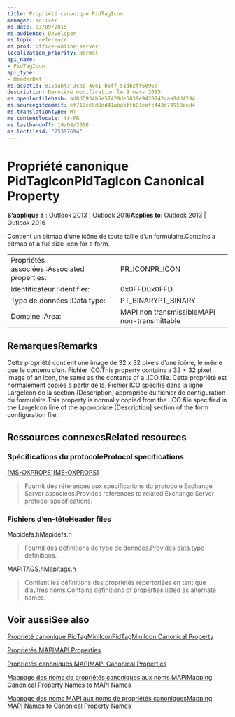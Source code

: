 ```yaml
---
title: Propriété canonique PidTagIcon
manager: soliver
ms.date: 03/09/2015
ms.audience: Developer
ms.topic: reference
ms.prod: office-online-server
localization_priority: Normal
api_name:
- PidTagIcon
api_type:
- HeaderDef
ms.assetid: 815dabf3-3cac-40e1-b6ff-51db2ff5096a
description: Dernière modification le 9 mars 2015
ms.openlocfilehash: ad8d6934b5e57429de5039e9420742caa9dd4294
ms.sourcegitcommit: ef717c65d8dd41ababffb01eafc443c79950aed4
ms.translationtype: MT
ms.contentlocale: fr-FR
ms.lasthandoff: 10/04/2018
ms.locfileid: "25397694"
---
```

# <a name="pidtagicon-canonical-property"></a><span data-ttu-id="f6b1d-103">Propriété canonique PidTagIcon</span><span class="sxs-lookup"><span data-stu-id="f6b1d-103">PidTagIcon Canonical Property</span></span>

  
  
<span data-ttu-id="f6b1d-104">**S’applique à** : Outlook 2013 | Outlook 2016</span><span class="sxs-lookup"><span data-stu-id="f6b1d-104">**Applies to**: Outlook 2013 | Outlook 2016</span></span> 
  
<span data-ttu-id="f6b1d-105">Contient un bitmap d’une icône de toute taille d’un formulaire.</span><span class="sxs-lookup"><span data-stu-id="f6b1d-105">Contains a bitmap of a full size icon for a form.</span></span> 
  
|||
|:-----|:-----|
|<span data-ttu-id="f6b1d-106">Propriétés associées :</span><span class="sxs-lookup"><span data-stu-id="f6b1d-106">Associated properties:</span></span>  <br/> |<span data-ttu-id="f6b1d-107">PR_ICON</span><span class="sxs-lookup"><span data-stu-id="f6b1d-107">PR_ICON</span></span>  <br/> |
|<span data-ttu-id="f6b1d-108">Identificateur :</span><span class="sxs-lookup"><span data-stu-id="f6b1d-108">Identifier:</span></span>  <br/> |<span data-ttu-id="f6b1d-109">0x0FFD</span><span class="sxs-lookup"><span data-stu-id="f6b1d-109">0x0FFD</span></span>  <br/> |
|<span data-ttu-id="f6b1d-110">Type de données :</span><span class="sxs-lookup"><span data-stu-id="f6b1d-110">Data type:</span></span>  <br/> |<span data-ttu-id="f6b1d-111">PT_BINARY</span><span class="sxs-lookup"><span data-stu-id="f6b1d-111">PT_BINARY</span></span>  <br/> |
|<span data-ttu-id="f6b1d-112">Domaine :</span><span class="sxs-lookup"><span data-stu-id="f6b1d-112">Area:</span></span>  <br/> |<span data-ttu-id="f6b1d-113">MAPI non transmissible</span><span class="sxs-lookup"><span data-stu-id="f6b1d-113">MAPI non-transmittable</span></span>  <br/> |
   
## <a name="remarks"></a><span data-ttu-id="f6b1d-114">Remarques</span><span class="sxs-lookup"><span data-stu-id="f6b1d-114">Remarks</span></span>

<span data-ttu-id="f6b1d-115">Cette propriété contient une image de 32 x 32 pixels d’une icône, le même que le contenu d’un. Fichier ICO.</span><span class="sxs-lookup"><span data-stu-id="f6b1d-115">This property contains a 32 × 32 pixel image of an icon, the same as the contents of a .ICO file.</span></span> <span data-ttu-id="f6b1d-116">Cette propriété est normalement copiée à partir de la. Fichier ICO spécifié dans la ligne LargeIcon de la section [Description] appropriée du fichier de configuration du formulaire.</span><span class="sxs-lookup"><span data-stu-id="f6b1d-116">This property is normally copied from the .ICO file specified in the LargeIcon line of the appropriate [Description] section of the form configuration file.</span></span> 
  
## <a name="related-resources"></a><span data-ttu-id="f6b1d-117">Ressources connexes</span><span class="sxs-lookup"><span data-stu-id="f6b1d-117">Related resources</span></span>

### <a name="protocol-specifications"></a><span data-ttu-id="f6b1d-118">Spécifications du protocole</span><span class="sxs-lookup"><span data-stu-id="f6b1d-118">Protocol specifications</span></span>

<span data-ttu-id="f6b1d-119">[[MS-OXPROPS]](https://msdn.microsoft.com/library/f6ab1613-aefe-447d-a49c-18217230b148%28Office.15%29.aspx)</span><span class="sxs-lookup"><span data-stu-id="f6b1d-119">[[MS-OXPROPS]](https://msdn.microsoft.com/library/f6ab1613-aefe-447d-a49c-18217230b148%28Office.15%29.aspx)</span></span>
  
> <span data-ttu-id="f6b1d-120">Fournit des références aux spécifications du protocole Exchange Server associées.</span><span class="sxs-lookup"><span data-stu-id="f6b1d-120">Provides references to related Exchange Server protocol specifications.</span></span>
    
### <a name="header-files"></a><span data-ttu-id="f6b1d-121">Fichiers d’en-tête</span><span class="sxs-lookup"><span data-stu-id="f6b1d-121">Header files</span></span>

<span data-ttu-id="f6b1d-122">Mapidefs.h</span><span class="sxs-lookup"><span data-stu-id="f6b1d-122">Mapidefs.h</span></span>
  
> <span data-ttu-id="f6b1d-123">Fournit des définitions de type de données.</span><span class="sxs-lookup"><span data-stu-id="f6b1d-123">Provides data type definitions.</span></span>
    
<span data-ttu-id="f6b1d-124">MAPITAGS.h</span><span class="sxs-lookup"><span data-stu-id="f6b1d-124">Mapitags.h</span></span>
  
> <span data-ttu-id="f6b1d-125">Contient les définitions des propriétés répertoriées en tant que d’autres noms.</span><span class="sxs-lookup"><span data-stu-id="f6b1d-125">Contains definitions of properties listed as alternate names.</span></span>
    
## <a name="see-also"></a><span data-ttu-id="f6b1d-126">Voir aussi</span><span class="sxs-lookup"><span data-stu-id="f6b1d-126">See also</span></span>



[<span data-ttu-id="f6b1d-127">Propriété canonique PidTagMiniIcon</span><span class="sxs-lookup"><span data-stu-id="f6b1d-127">PidTagMiniIcon Canonical Property</span></span>](pidtagminiicon-canonical-property.md)


[<span data-ttu-id="f6b1d-128">Propriétés MAPI</span><span class="sxs-lookup"><span data-stu-id="f6b1d-128">MAPI Properties</span></span>](mapi-properties.md)
  
[<span data-ttu-id="f6b1d-129">Propriétés canoniques MAPI</span><span class="sxs-lookup"><span data-stu-id="f6b1d-129">MAPI Canonical Properties</span></span>](mapi-canonical-properties.md)
  
[<span data-ttu-id="f6b1d-130">Mappage des noms de propriétés canoniques aux noms MAPI</span><span class="sxs-lookup"><span data-stu-id="f6b1d-130">Mapping Canonical Property Names to MAPI Names</span></span>](mapping-canonical-property-names-to-mapi-names.md)
  
[<span data-ttu-id="f6b1d-131">Mappage des noms MAPI aux noms de propriétés canoniques</span><span class="sxs-lookup"><span data-stu-id="f6b1d-131">Mapping MAPI Names to Canonical Property Names</span></span>](mapping-mapi-names-to-canonical-property-names.md)


